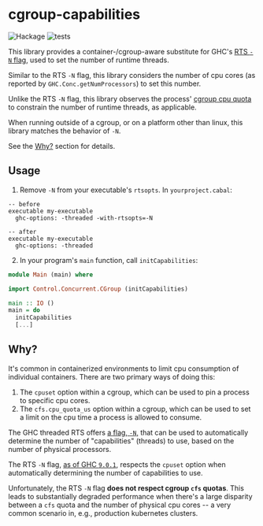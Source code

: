 # cgroup-capabilities

![Hackage](https://img.shields.io/hackage/v/cgroup-capabilities)
![tests](https://github.com/cnr/cgroup-capabilities/actions/workflows/tests.yml/badge.svg)

This library provides a container-/cgroup-aware substitute for GHC's [RTS `-N` flag][rts-n], used to set the number of runtime threads.

Similar to the RTS `-N` flag, this library considers the number of cpu cores (as reported by `GHC.Conc.getNumProcessors`) to set this number.

Unlike the RTS `-N` flag, this library observes the process' [cgroup cpu quota][cgroup-quota] to constrain the number of runtime threads, as applicable.

When running outside of a cgroup, or on a platform other than linux, this library matches the behavior of `-N`.

See the [Why?](#why) section for details.

## Usage

1. Remove `-N` from your executable's `rtsopts`. In `yourproject.cabal`:

```cabal-config
-- before
executable my-executable
  ghc-options: -threaded -with-rtsopts=-N

-- after
executable my-executable
  ghc-options: -threaded
```

2. In your program's `main` function, call `initCapabilities`:

```haskell
module Main (main) where

import Control.Concurrent.CGroup (initCapabilities)

main :: IO ()
main = do
  initCapabilities
  [...]
```

## Why?

It's common in containerized environments to limit cpu consumption of individual containers. There are two primary ways of doing this:

1. The `cpuset` option within a cgroup, which can be used to pin a process to specific cpu cores.
2. The `cfs.cpu_quota_us` option within a cgroup, which can be used to set a limit on the cpu time a process is allowed to consume.

The GHC threaded RTS offers [a flag, `-N`,][rts-n] that can be used to automatically determine the number of "capabilities" (threads) to use, based on the number of physical processors.

The RTS `-N` flag, [as of GHC `9.0.1`][cpuset-commit], respects the `cpuset` option when automatically determining the number of capabilities to use.

Unfortunately, the RTS `-N` flag **does not respect cgroup `cfs` quotas**. This leads to substantially degraded performance when there's a large disparity between a `cfs` quota and the number of physical cpu cores -- a very common scenario in, e.g., production kubernetes clusters.

[cpuset-commit]: https://gitlab.haskell.org/ghc/ghc/-/commit/4413828b7c507872c56719fb8920e1c2322830f8
[rts-n]: https://downloads.haskell.org/~ghc/9.0.1/docs/html/users_guide/using-concurrent.html#rts-options-for-smp-parallelism
[cgroup-quota]: https://www.kernel.org/doc/html/latest/scheduler/sched-bwc.html#management
